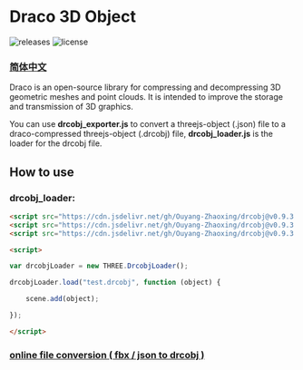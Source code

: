 # Draco 3D Object

![releases](https://img.shields.io/badge/releases-0.9.3--PRE-blue.svg?style=flat-square)
![license](https://img.shields.io/badge/license-MIT-green.svg?style=flat-square)

### [简体中文](https://github.com/Ouyang-Zhaoxing/drcobj/blob/master/README_CN.md)

Draco is an open-source library for compressing and decompressing 3D geometric meshes and point clouds. It is intended to improve the storage and transmission of 3D graphics.

You can use **drcobj_exporter.js** to convert a threejs-object (.json) file to a draco-compressed threejs-object (.drcobj) file, **drcobj_loader.js** is the loader for the drcobj file.

## How to use

### drcobj_loader:

```html
<script src="https://cdn.jsdelivr.net/gh/Ouyang-Zhaoxing/drcobj@v0.9.3.1-pre/src/vendor/draco_decoder.js"></script>
<script src="https://cdn.jsdelivr.net/gh/Ouyang-Zhaoxing/drcobj@v0.9.3.1-pre/src/vendor/draco_loader.js"></script>
<script src="https://cdn.jsdelivr.net/gh/Ouyang-Zhaoxing/drcobj@v0.9.3.1-pre/src/js/drcobj_loader.js"></script>

<script>

var drcobjLoader = new THREE.DrcobjLoader();

drcobjLoader.load("test.drcobj", function (object) {

    scene.add(object);

});

</script>
```

### [online file conversion ( fbx / json to drcobj )](https://blinking.fun/drcobj/)
